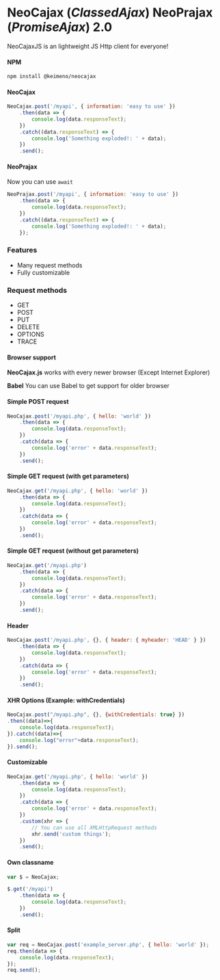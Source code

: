 # NeoCajax (_ClassedAjax_) NeoPrajax (_PromiseAjax_) 2.0

NeoCajaxJS is an lightweight JS Http client for everyone!

#### NPM

```bash
npm install @keimeno/neocajax
```

#### NeoCajax

```javascript
NeoCajax.post('/myapi', { information: 'easy to use' })
	.then(data => {
		console.log(data.responseText);
	})
	.catch((data.responseText) => {
		console.log('Something exploded!: ' + data);
	})
	.send();
```

#### NeoPrajax

Now you can use `await`

```javascript
NeoPrajax.post('/myapi', { information: 'easy to use' })
	.then(data => {
		console.log(data.responseText);
	})
	.catch((data.responseText) => {
		console.log('Something exploded!: ' + data);
	});
```

### Features

-   Many request methods
-   Fully customizable

### Request methods

-   GET
-   POST
-   PUT
-   DELETE
-   OPTIONS
-   TRACE

#### Browser support

**NeoCajax.js** works with every newer browser (Except Internet Explorer)

**Babel** You can use Babel to get support for older browser

#### Simple POST request

```javascript
NeoCajax.post('/myapi.php', { hello: 'world' })
	.then(data => {
		console.log(data.responseText);
	})
	.catch(data => {
		console.log('error' + data.responseText);
	})
	.send();
```

#### Simple GET request (with get parameters)

```javascript
NeoCajax.get('/myapi.php', { hello: 'world' })
	.then(data => {
		console.log(data.responseText);
	})
	.catch(data => {
		console.log('error' + data.responseText);
	})
	.send();
```

#### Simple GET request (without get parameters)

```javascript
NeoCajax.get('/myapi.php')
	.then(data => {
		console.log(data.responseText);
	})
	.catch(data => {
		console.log('error' + data.responseText);
	})
	.send();
```

#### Header

```javascript
NeoCajax.post('/myapi.php', {}, { header: { myheader: 'HEAD' } })
	.then(data => {
		console.log(data.responseText);
	})
	.catch(data => {
		console.log('error' + data.responseText);
	})
	.send();
```

#### XHR Options (Example: withCredentials)

```javascript
NeoCajax.post("/myapi.php", {}, {withCredentials: true} })
.then((data)=>{
    console.log(data.responseText);
}).catch((data)=>{
    console.log("error"+data.responseText);
}).send();
```

#### Customizable

```javascript
NeoCajax.get('/myapi.php', { hello: 'world' })
	.then(data => {
		console.log(data.responseText);
	})
	.catch(data => {
		console.log('error' + data.responseText);
	})
	.custom(xhr => {
		// You can use all XMLHttpRequest methods
		xhr.send('custom things');
	})
	.send();
```

#### Own classname

```javascript
var $ = NeoCajax;

$.get('/myapi')
	.then(data => {
		console.log(data.responseText);
	})
	.send();
```

#### Split

```javascript
var req = NeoCajax.post('example_server.php', { hello: 'world' });
req.then(data => {
	console.log(data.responseText);
});
req.send();
```
